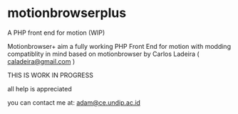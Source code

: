 # motionbrowserplus
A PHP front end for motion (WIP)

Motionbrowser+ aim a fully working PHP Front End for motion
with modding compatiblity in mind
based on motionbrowser by Carlos Ladeira ( caladeira@gmail.com )


THIS IS WORK IN PROGRESS

all help is appreciated

you can contact me at: adam@ce.undip.ac.id
